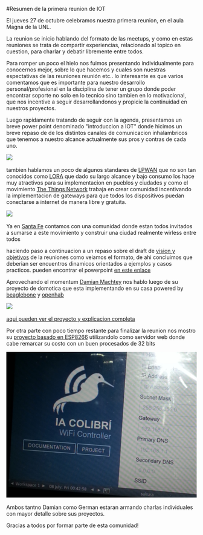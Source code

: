 #Resumen de la	primera reunion de IOT

El jueves 27 de octubre celebramos nuestra primera reunion, en el aula Magna de la UNL.

La reunion se inicio hablando del formato de las meetups, y como en estas reuniones se trata de compartir experiencias, relacionado al topico en cuestion, para charlar y debatir libremente entre todos.

Para romper un poco el hielo nos fuimos presentando individualmente para conocernos mejor, sobre lo que hacemos y cuales son nuestras espectativas de las reuniones reunión etc.. lo interesante es que varios comentamos que es importante para nuestro desarrollo personal/profesional en la disciplina de tener un grupo donde poder encontrar soporte no solo en lo tecnico sino tambien en lo motivacional, que nos incentive a seguir desarrollandonos y propicie la continuidad en nuestros proyectos.

Luego rapidamente tratando de seguir con la agenda, presentamos un breve power point denominado "introduccion a IOT" donde hicimos un breve repaso de de los distintos canales de comunicacion inhalambricos que tenemos a nuestro alcance actualmente sus pros y contras de cada uno.

![](http://content.screencast.com/users/mravinales/folders/Jing/media/423a226d-68f0-488e-b018-291aa3d6554e/00000145.png)

tambien hablamos un poco de algunos standares de [LPWAN](https://en.wikipedia.org/wiki/LPWAN) que no son tan conocidos como [LORA](https://www.lora-alliance.org/What-Is-LoRa/Technology) que dado su largo alcance y bajo consumo los hace muy atractivos para su implementacion en pueblos y ciudades y como el movimiento [The Things Network](https://www.thethingsnetwork.org/) trabaja en crear comunidad incentivando la implementacion de gateways para que todos los dispositivos puedan conectarse a internet de manera libre y gratuita.

![](https://cdn1.tnwcdn.com/wp-content/blogs.dir/1/files/2015/10/Things-Network.jpg)

Ya en [Santa Fe](https://www.thethingsnetwork.org/community/santa-fe/) contamos con una comunidad donde estan todos invitados a sumarse a este movimiento y construir una ciudad realmente wirless entre todos


 haciendo paso a continuacion a un repaso sobre el draft de [vision y objetivos](https://iot-litoral.github.io/) de la reuniones como veiamos el formato, de ahi concluimos que deberian ser encuentros dinamicos orientados a ejemplos y casos practicos.
pueden encontrar el powerpoint [en este enlace](https://github.com/iot-litoral/reuniones/blob/master/Primera%20reunion/diapositivas/PrimeraReunion.pptx)

Aprovechando el momentum [Damian Machtey](http://www.meetup.com/members/192504137) nos hablo luego de su proyecto de domotica que esta implementando en su casa powered by [beaglebone](http://beagleboard.org/bone) y [openhab](http://www.openhab.org/)

![](https://avatars3.githubusercontent.com/u/20468750?v=3&s=466)

[aqui pueden ver el proyecto y explicacion completa](https://github.com/dmachtey/domotics)

Por otra parte con poco tiempo restante para finalizar la reunion nos mostro su [proyecto basado en ESP8266](https://github.com/IAColibri/firmware) utilizandolo como servidor web donde
cabe remarcar su costo con un buen procesados de 32 bits

![](https://raw.githubusercontent.com/IAColibri/firmware/master/IMG_20160708_004025.jpg)

Ambos tantno Damian como German estaran armando charlas individuales con mayor detalle sobre sus proyectos.

Gracias a todos por formar parte de esta comunidad!




